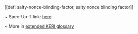 [[def: salty-nonce-blinding-factor, salty nonce blinding factor]]

~ Spec-Up-T link: <a href='https://weboftrust.github.io/WOT-terms/docs/glossary/salty-nonce-blinding-factor'>here</a>

~ More in <a href="https://weboftrust.github.io/WOT-terms/docs/glossary/salty-nonce-blinding-factor">extended KERI glossary</a>
